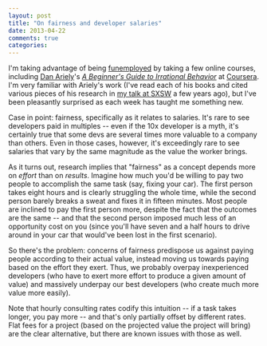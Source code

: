 ```yaml
---
layout: post
title: "On fairness and developer salaries"
date: 2013-04-22
comments: true
categories:
---
```

I'm taking advantage of being [funemployed](http://benscofield.com/on-taking-time-to-think/) by taking a few online courses, including [Dan Ariely](http://danariely.com/)'s *[A Beginner's Guide to Irrational Behavior](https://www.coursera.org/course/behavioralecon)* at [Coursera](https://www.coursera.org/). I'm very familiar with Ariely's work (I've read each of his books and cited various pieces of his research in [my talk at SXSW](http://www.slideshare.net/bscofield/mind-control-psychology-for-the-web) a few years ago), but I've been pleasantly surprised as each week has taught me something new.

Case in point: fairness, specifically as it relates to salaries. It's rare to see developers paid in multiples -- even if the 10x developer is a myth, it's certainly true that some devs are several times more valuable to a company than others. Even in those cases, however, it's exceedingly rare to see salaries that vary by the same magnitude as the value the worker brings.

As it turns out, research implies that "fairness" as a concept depends more on *effort* than on *results*. Imagine how much you'd be willing to pay two people to accomplish the same task (say, fixing your car). The first person takes eight hours and is clearly struggling the whole time, while the second person barely breaks a sweat and fixes it in fifteen minutes. Most people are inclined to pay the first person more, despite the fact that the outcomes are the same -- and that the second person imposed much less of an opportunity cost on you (since you'll have seven and a half hours to drive around in your car that would've been lost in the first scenario).

So there's the problem: concerns of fairness predispose us against paying people according to their actual value, instead moving us towards paying based on the effort they exert. Thus, we probably overpay inexperienced developers (who have to exert more effort to produce a given amount of value) and massively underpay our best developers (who create much more value more easily).

Note that hourly consulting rates codify this intuition -- if a task takes longer, you pay more -- and that's only partially offset by different rates. Flat fees for a project (based on the projected value the project will bring) are the clear alternative, but there are known issues with those as well.

